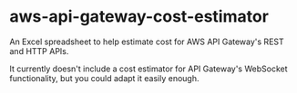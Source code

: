 # aws-api-gateway-cost-estimator

An Excel spreadsheet to help estimate cost for AWS API Gateway's REST and HTTP APIs. 

It currently doesn't include a cost estimator for API Gateway's WebSocket functionality, but you could adapt it easily enough.
